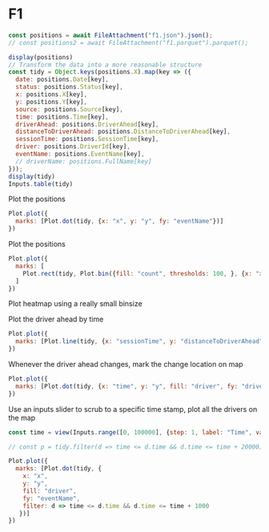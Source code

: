 # F1

```js
const positions = await FileAttachment("f1.json").json();
// const positions2 = await FileAttachment("f1.parquet").parquet();

display(positions)
// Transform the data into a more reasonable structure
const tidy = Object.keys(positions.X).map(key => ({
  date: positions.Date[key],
  status: positions.Status[key],
  x: positions.X[key],
  y: positions.Y[key],
  source: positions.Source[key],
  time: positions.Time[key],
  driverAhead: positions.DriverAhead[key],
  distanceToDriverAhead: positions.DistanceToDriverAhead[key],
  sessionTime: positions.SessionTime[key],
  driver: positions.DriverId[key],
  eventName: positions.EventName[key],
  // driverName: positions.FullName[key]
}));
display(tidy)
Inputs.table(tidy)
```


Plot the positions
```js
Plot.plot({
  marks: [Plot.dot(tidy, {x: "x", y: "y", fy: "eventName"})]
})
```

Plot the positions
```js
Plot.plot({
  marks: [
    Plot.rect(tidy, Plot.bin({fill: "count", thresholds: 100, }, {x: "x", y: "y", fy: "eventName" }))
  ]
})
```

Plot heatmap using a really small binsize



Plot the driver ahead by time
```js
Plot.plot({
  marks: [Plot.line(tidy, {x: "sessionTime", y: "distanceToDriverAhead", stroke: "driver", fy: "eventName"})]
})
```

Whenever the driver ahead changes, mark the change location on map

```js
Plot.plot({
  marks: [Plot.dot(tidy, {x: "time", y: "y", fill: "driver", fy: "driver", fx: "eventName" })]
})
```


Use an inputs slider to scrub to a specific time stamp, plot all the drivers on the map
```js
const time = view(Inputs.range([0, 100000], {step: 1, label: "Time", value: 0}))
```
```js
// const p = tidy.filter(d => time <= d.time && d.time <= time + 20000)

Plot.plot({
  marks: [Plot.dot(tidy, {
    x: "x", 
    y: "y", 
    fill: "driver",
    fy: "eventName",
    filter: d => time <= d.time && d.time <= time + 1000
   })]
})
```